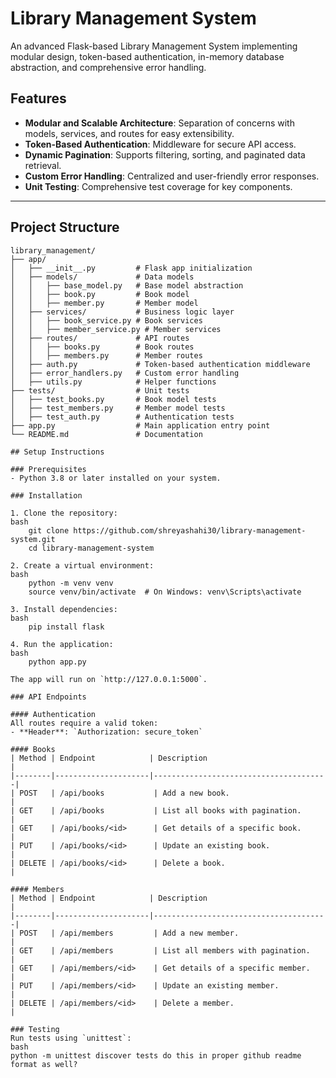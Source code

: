 # Library Management System

An advanced Flask-based Library Management System implementing modular design, token-based authentication, in-memory database abstraction, and comprehensive error handling.

## Features

- **Modular and Scalable Architecture**: Separation of concerns with models, services, and routes for easy extensibility.
- **Token-Based Authentication**: Middleware for secure API access.
- **Dynamic Pagination**: Supports filtering, sorting, and paginated data retrieval.
- **Custom Error Handling**: Centralized and user-friendly error responses.
- **Unit Testing**: Comprehensive test coverage for key components.

---

## Project Structure
```plaintext
library_management/
├── app/
│   ├── __init__.py         # Flask app initialization
│   ├── models/             # Data models
│   │   ├── base_model.py   # Base model abstraction
│   │   ├── book.py         # Book model
│   │   ├── member.py       # Member model
│   ├── services/           # Business logic layer
│   │   ├── book_service.py # Book services
│   │   ├── member_service.py # Member services
│   ├── routes/             # API routes
│   │   ├── books.py        # Book routes
│   │   ├── members.py      # Member routes
│   ├── auth.py             # Token-based authentication middleware
│   ├── error_handlers.py   # Custom error handling
│   ├── utils.py            # Helper functions
├── tests/                  # Unit tests
│   ├── test_books.py       # Book model tests
│   ├── test_members.py     # Member model tests
│   ├── test_auth.py        # Authentication tests
├── app.py                  # Main application entry point
└── README.md               # Documentation

## Setup Instructions

### Prerequisites
- Python 3.8 or later installed on your system.

### Installation

1. Clone the repository:
bash
    git clone https://github.com/shreyashahi30/library-management-system.git
    cd library-management-system
    
2. Create a virtual environment:
bash
    python -m venv venv
    source venv/bin/activate  # On Windows: venv\Scripts\activate
    
3. Install dependencies:
bash
    pip install flask
    
4. Run the application:
bash
    python app.py
    
The app will run on `http://127.0.0.1:5000`.

### API Endpoints

#### Authentication
All routes require a valid token:
- **Header**: `Authorization: secure_token`

#### Books
| Method | Endpoint            | Description                           |
|--------|---------------------|---------------------------------------|
| POST   | /api/books           | Add a new book.                       |
| GET    | /api/books           | List all books with pagination.       |
| GET    | /api/books/<id>      | Get details of a specific book.       |
| PUT    | /api/books/<id>      | Update an existing book.              |
| DELETE | /api/books/<id>      | Delete a book.                        |

#### Members
| Method | Endpoint            | Description                           |
|--------|---------------------|---------------------------------------|
| POST   | /api/members         | Add a new member.                     |
| GET    | /api/members         | List all members with pagination.     |
| GET    | /api/members/<id>    | Get details of a specific member.     |
| PUT    | /api/members/<id>    | Update an existing member.            |
| DELETE | /api/members/<id>    | Delete a member.                      |

### Testing
Run tests using `unittest`:
bash
python -m unittest discover tests do this in proper github readme format as well?

